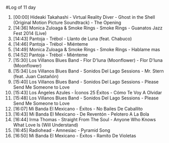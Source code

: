 #Log of 11 day

1. [00:00] Hideaki Takahashi - Virtual Reality Diver - Ghost in the Shell (Original Motion Picture Soundtrack) - The Opening
1. [14:36] Monica Zuloaga & Smoke Rings - Smoke Rings - Guanatos Jazz Fest 2014 (Live)
1. [14:43] Pantoja - Trébol - Llanto de Luna (feat. Chabuco)
1. [14:46] Pantoja - Trébol - Miénteme
1. [14:49] Monica Zuloaga & Smoke Rings - Smoke Rings - Hablame mas
1. [14:52] Pantoja - Trébol - Miénteme
1. [15:30] Los Villanos Blues Band - Flor D'luna (Moonflower) - Flor D'luna (Moonflower)
1. [15:34] Los Villanos Blues Band - Sonidos Del Lago Sessions - Mr. Stern (feat. Juan Castañón)
1. [15:40] Los Villanos Blues Band - Sonidos Del Lago Sessions - Please Send Me Someone to Love
1. [15:43] Los Ángeles Azules - Íconos 25 Éxitos - Cómo Te Voy A Olvidar
1. [15:48] Los Villanos Blues Band - Sonidos Del Lago Sessions - Please Send Me Someone to Love
1. [16:07] Mi Banda El Mexicano - Éxitos - No Bailes De Caballito
1. [16:43] Mi Banda El Mexicano - De Reventón - Pelotero A La Bola
1. [16:44] Irma Thomas - Straight From The Soul - Anyone Who Knows What Love Is (Will Understand)
1. [16:45] Radiohead - Amnesiac - Pyramid Song
1. [16:50] Mi Banda El Mexicano - Éxitos - Ramito De Violetas
